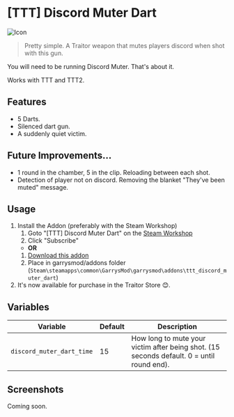 # [TTT] Discord Muter Dart
![Icon](https://raw.githubusercontent.com/manix84/ttt_discord_muter_dart/master/images/icon/ttt_discord_muter_dart_128x.png)

> Pretty simple. A Traitor weapon that mutes players discord when shot with this gun.

You will need to be running Discord Muter. That's about it.

Works with TTT and TTT2.

## Features
- 5 Darts.
- Silenced dart gun.
- A suddenly quiet victim.

## Future Improvements...
- 1 round in the chamber, 5 in the clip. Reloading between each shot.
- Detection of player not on discord. Removing the blanket "They've been muted" message.

## Usage
1. Install the Addon (preferably with the Steam Workshop)
    1. Goto "[TTT] Discord Muter Dart" on the [Steam Workshop](https://steamcommunity.com/sharedfiles/filedetails/?id=2523191976)
    2. Click "Subscribe"
    - **OR**
    1. [Download this addon](https://github.com/manix84/ttt_discord_muter_dart/archive/master.zip)
    2. Place in garrysmod/addons folder (`Steam\steamapps\common\GarrysMod\garrysmod\addons\ttt_discord_muter_dart`)
2. It's now available for purchase in the Traitor Store 😊.

## Variables
|Variable|Default|Description|
|--------|-------|-----------|
|`discord_muter_dart_time`|15|How long to mute your victim after being shot. (15 seconds default. 0 = until round end).|

## Screenshots
Coming soon.
<!--
### Traitor Store
![Traitor Store](https://i.imgur.com/rgHvHwI.jpg)
### Trigger in Hand
![Trigger in Hand](https://i.imgur.com/meTL2xy.jpg)
### Two victims
![Two Victims](https://i.imgur.com/Uej4x11.jpg)
### See it in action (On YouTube)
[![See it in action (On YouTube)](https://i.imgur.com/0K6A4Ak.png)](https://youtu.be/N4mpn7iXM74)
-->

